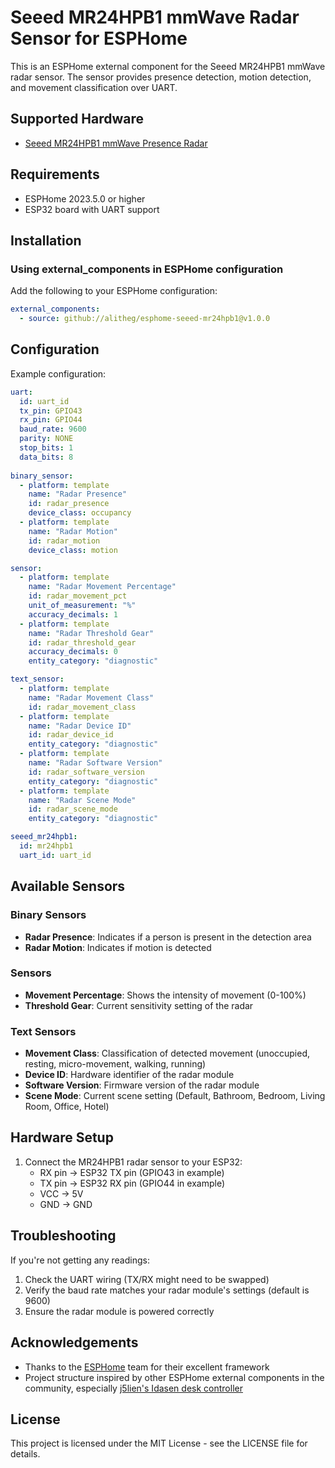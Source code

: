 # Seeed MR24HPB1 mmWave Radar Sensor for ESPHome

This is an ESPHome external component for the Seeed MR24HPB1 mmWave radar sensor. The sensor provides presence detection, motion detection, and movement classification over UART.

## Supported Hardware

- [Seeed MR24HPB1 mmWave Presence Radar](https://www.seeedstudio.com/24GHz-mmWave-Radar-Sensor-Human-Static-Presence-Module-Lite-p-5524.html)

## Requirements

- ESPHome 2023.5.0 or higher
- ESP32 board with UART support

## Installation

### Using external_components in ESPHome configuration

Add the following to your ESPHome configuration:

```yaml
external_components:
  - source: github://alitheg/esphome-seeed-mr24hpb1@v1.0.0
```

## Configuration

Example configuration:

```yaml
uart:
  id: uart_id
  tx_pin: GPIO43
  rx_pin: GPIO44
  baud_rate: 9600
  parity: NONE
  stop_bits: 1
  data_bits: 8
    
binary_sensor:
  - platform: template
    name: "Radar Presence"
    id: radar_presence
    device_class: occupancy
  - platform: template
    name: "Radar Motion"
    id: radar_motion
    device_class: motion

sensor:
  - platform: template
    name: "Radar Movement Percentage"
    id: radar_movement_pct
    unit_of_measurement: "%"
    accuracy_decimals: 1
  - platform: template
    name: "Radar Threshold Gear"
    id: radar_threshold_gear
    accuracy_decimals: 0
    entity_category: "diagnostic"

text_sensor:
  - platform: template
    name: "Radar Movement Class"
    id: radar_movement_class
  - platform: template
    name: "Radar Device ID"
    id: radar_device_id
    entity_category: "diagnostic"
  - platform: template
    name: "Radar Software Version"
    id: radar_software_version
    entity_category: "diagnostic"
  - platform: template
    name: "Radar Scene Mode"
    id: radar_scene_mode
    entity_category: "diagnostic"

seeed_mr24hpb1:
  id: mr24hpb1
  uart_id: uart_id
```

## Available Sensors

### Binary Sensors
- **Radar Presence**: Indicates if a person is present in the detection area
- **Radar Motion**: Indicates if motion is detected

### Sensors
- **Movement Percentage**: Shows the intensity of movement (0-100%)
- **Threshold Gear**: Current sensitivity setting of the radar

### Text Sensors
- **Movement Class**: Classification of detected movement (unoccupied, resting, micro-movement, walking, running)
- **Device ID**: Hardware identifier of the radar module
- **Software Version**: Firmware version of the radar module
- **Scene Mode**: Current scene setting (Default, Bathroom, Bedroom, Living Room, Office, Hotel)

## Hardware Setup

1. Connect the MR24HPB1 radar sensor to your ESP32:
   - RX pin → ESP32 TX pin (GPIO43 in example)
   - TX pin → ESP32 RX pin (GPIO44 in example)
   - VCC → 5V 
   - GND → GND

## Troubleshooting

If you're not getting any readings:
1. Check the UART wiring (TX/RX might need to be swapped)
2. Verify the baud rate matches your radar module's settings (default is 9600)
3. Ensure the radar module is powered correctly
## Acknowledgements

- Thanks to the [ESPHome](https://esphome.io/) team for their excellent framework
- Project structure inspired by other ESPHome external components in the community, especially [j5lien's Idasen desk controller](https://github.com/j5lien/esphome-idasen-desk-controller)

## License

This project is licensed under the MIT License - see the LICENSE file for details.